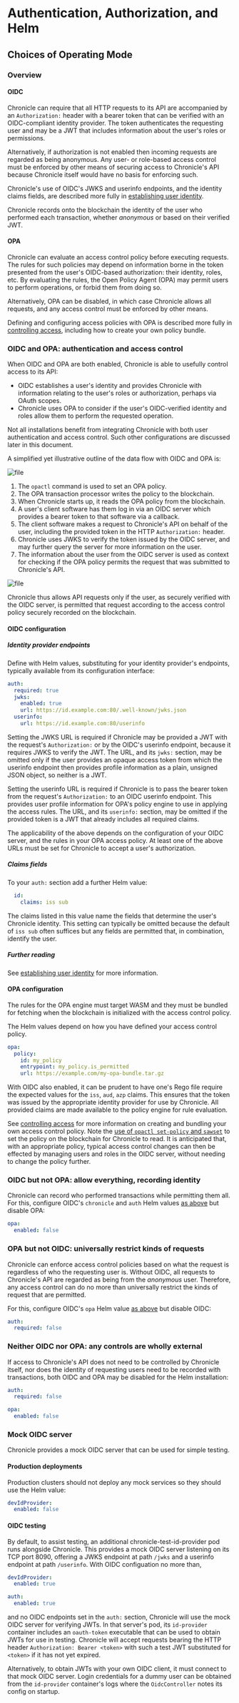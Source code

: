 # Authentication, Authorization, and Helm

## Choices of Operating Mode

### Overview

#### OIDC

Chronicle can require that all HTTP requests to its API are accompanied
by an `Authorization:` header with a bearer token that can be verified
with an OIDC-compliant identity provider. The token authenticates the
requesting user and may be a JWT that includes information about the user's
roles or permissions.

Alternatively, if authorization is not enabled then incoming requests are
regarded as being anonymous. Any user- or role-based access control must be
enforced by other means of securing access to Chronicle's API because
Chronicle itself would have no basis for enforcing such.

Chronicle's use of OIDC's JWKS and userinfo endpoints, and the
identity claims fields, are described more fully in
[establishing user identity](./auth.md).

Chronicle records onto the blockchain the identity of the user who performed
each transaction, whether *anonymous* or based on their verified JWT.

#### OPA

Chronicle can evaluate an access control policy before executing requests.
The rules for such policies may depend on information borne in the token
presented from the user's OIDC-based authorization: their identity, roles,
etc. By evaluating the rules, the Open Policy Agent (OPA) may permit users to
perform operations, or forbid them from doing so.

Alternatively, OPA can be disabled, in which case Chronicle allows all
requests, and any access control must be enforced by other means.

Defining and configuring access policies with OPA is described more fully in
[controlling access](./opa.md), including how to create your own policy
bundle.

### OIDC and OPA: authentication and access control

When OIDC and OPA are both enabled, Chronicle is able to usefully control
access to its API:

- OIDC establishes a user's identity and provides Chronicle with information
  relating to the user's roles or authorization, perhaps via OAuth scopes.
- Chronicle uses OPA to consider if the user's OIDC-verified identity and
  roles allow them to perform the requested operation.

Not all installations benefit from integrating Chronicle with both user
authentication and access control. Such other configurations are discussed
later in this document.

A simplified yet illustrative outline of the data flow with OIDC and OPA is:

![file](diagrams/out/chronicle-access-control-seq.svg)

1. The `opactl` command is used to set an OPA policy.
1. The OPA transaction processor writes the policy to the blockchain.
1. When Chronicle starts up, it reads the OPA policy from the blockchain.
1. A user's client software has them log in via an OIDC server which provides
   a bearer token to that software via a callback.
1. The client software makes a request to Chronicle's API on behalf of the
   user, including the provided token in the HTTP `Authorization:` header.
1. Chronicle uses JWKS to verify the token issued by the OIDC server, and may
   further query the server for more information on the user.
1. The information about the user from the OIDC server is used as context
   for checking if the OPA policy permits the request that was submitted to
   Chronicle's API.

![file](diagrams/out/chronicle-access-control-arch.svg)

Chronicle thus allows API requests only if the user, as securely verified with
the OIDC server, is permitted that request according to the access control
policy securely recorded on the blockchain.

#### OIDC configuration

##### Identity provider endpoints

Define with Helm values, substituting for your identity provider's endpoints,
typically available from its configuration interface:

```yaml
auth:
  required: true
  jwks:
    enabled: true
    url: https://id.example.com:80/.well-known/jwks.json
  userinfo:
    url: https://id.example.com:80/userinfo
```

Setting the JWKS URL is required if Chronicle may be provided a JWT with the
request's `Authorization:` or by the OIDC's userinfo endpoint, because it
requires JWKS to verify the JWT. The URL, and its `jwks:` section, may be
omitted only if the user provides an opaque access token from which the
userinfo endpoint then provides profile information as a plain, unsigned JSON
object, so neither is a JWT.

Setting the userinfo URL is required if Chronicle is to pass the bearer token
from the request's `Authorization:` to an OIDC userinfo endpoint. This
provides user profile information for OPA's policy engine to use in applying
the access rules. The URL, and its `userinfo:` section, may be omitted if the
provided token is a JWT that already includes all required claims.

The applicability of the above depends on the configuration of your OIDC
server, and the rules in your OPA access policy. At least one of the above
URLs must be set for Chronicle to accept a user's authorization.

##### Claims fields

To your `auth:` section add a further Helm value:

```yaml
  id:
    claims: iss sub
```

The claims listed in this value name the fields that determine the user's
Chronicle identity. This setting can typically be omitted because the default
of `iss sub` often suffices but any fields are permitted that, in combination,
identify the user.

##### Further reading

See [establishing user identity](./auth.md) for more information.

#### OPA configuration

The rules for the OPA engine must target WASM and they must be bundled for
fetching when the blockchain is initialized with the access control policy.

The Helm values depend on how you have defined your access control policy.

```yaml
opa:
  policy:
    id: my_policy
    entrypoint: my_policy.is_permitted
    url: https://example.com/my-opa-bundle.tar.gz
```

With OIDC also enabled, it can be prudent to have one's Rego file require the
expected values for the `iss`, `aud`, `azp` claims. This ensures that the token
was issued by the appropriate identity provider for use by Chronicle. All
provided claims are made available to the policy engine for rule evaluation.

See [controlling access](./opa.md) for more information on creating and
bundling your own access control policy. Note the [use of `opactl set-policy`
and `sawset`](./opa.md#configuring-chronicle-to-use-opa) to set the policy on
the blockchain for Chronicle to read. It is anticipated that, with an
appropriate policy, typical access control changes can then be effected by
managing users and roles in the OIDC server, without needing to change the
policy further.

### OIDC but not OPA: allow everything, recording identity

Chronicle can record who performed transactions while permitting them all.
For this, configure OIDC's `chronicle` and `auth` Helm values
[as above](#oidc-configuration) but disable OPA:

```yaml
opa:
  enabled: false
```

### OPA but not OIDC: universally restrict kinds of requests

Chronicle can enforce access control policies based on what the request is
regardless of who the requesting user is. Without OIDC, all requests to
Chronicle's API are regarded as being from the *anonymous* user. Therefore,
any access control can do no more than universally restrict the kinds of
request that are permitted.

For this, configure OIDC's `opa` Helm value [as above](#opa-configuration) but
disable OIDC:

```yaml
auth:
  required: false
```

### Neither OIDC nor OPA: any controls are wholly external

If access to Chronicle's API does not need to be controlled by Chronicle
itself, nor does the identity of requesting users need to be recorded with
transactions, both OIDC and OPA may be disabled for the Helm installation:

```yaml
auth:
  required: false

opa:
  enabled: false
```

### Mock OIDC server

Chronicle provides a mock OIDC server that can be used for simple testing.

#### Production deployments

Production clusters should not deploy any mock services so they should
use the Helm value:

```yaml
devIdProvider:
  enabled: false
```

#### OIDC testing

By default, to assist testing, an additional chronicle-test-id-provider pod
runs alongside Chronicle. This provides a mock OIDC server listening on its
TCP port 8090, offering a JWKS endpoint at path `/jwks` and a userinfo
endpoint at path `/userinfo`. With OIDC configuation no more than,

```yaml
devIdProvider:
  enabled: true

auth:
  enabled: true
```

and no OIDC endpoints set in the `auth:` section, Chronicle will use the mock
OIDC server for verifying JWTs. In that server's pod, its `id-provider`
container includes an `oauth-token` executable that can be used to obtain JWTs
for use in testing. Chronicle will accept requests bearing the HTTP header
`Authorization: Bearer <token>` with such a test JWT substituted for
`<token>` if it has not yet expired.

Alternatively, to obtain JWTs with your own OIDC client, it must connect to
that mock OIDC server. Login credentials for a dummy user can be obtained from
the `id-provider` container's logs where the `OidcController` notes its
config on startup.
